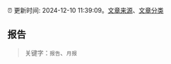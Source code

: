 :alarm_clock: 更新时间: 2024-12-10 11:39:09。[文章来源](/README.md)、[文章分类](/TAGS.md)

## 报告


> 关键字：`报告`、`月报`




